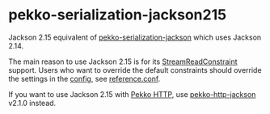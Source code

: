 # pekko-serialization-jackson215

Jackson 2.15 equivalent of [pekko-serialization-jackson](https://pekko.apache.org/docs/pekko/current/serialization-jackson.html) which uses Jackson 2.14.

The main reason to use Jackson 2.15 is for its [StreamReadConstraint](https://www.javadoc.io/static/com.fasterxml.jackson.core/jackson-core/2.15.2/com/fasterxml/jackson/core/StreamReadConstraints.html) support. Users who want to override the default constraints should override the settings in the [config](https://github.com/lightbend/config), see [reference.conf](https://github.com/pjfanning/pekko-serialization-jackson215/blob/main/src/main/resources/reference.conf).

If you want to use Jackson 2.15 with [Pekko HTTP](https://pekko.apache.org/docs/pekko-http/current), use [pekko-http-jackson](https://github.com/pjfanning/pekko-http-json) v2.1.0 instead.
